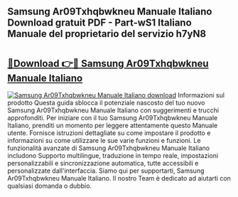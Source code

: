 ## Samsung Ar09Txhqbwkneu Manuale Italiano Download gratuit PDF - Part-wS1 Italiano Manuale del proprietario del servizio h7yN8

# <h2><a href="http://dfc1656.blite.top/?on=Samsung+Ar09Txhqbwkneu+Manuale+Italiano">🔗Download 👉🔴 Samsung Ar09Txhqbwkneu Manuale Italiano</a></h2>

[![Samsung Ar09Txhqbwkneu Manuale Italiano download](https://i.imgur.com/lujVjoI.png)](http://dfc1656.blite.top/?on=Samsung+Ar09Txhqbwkneu+Manuale+Italiano)
Informazioni sul prodotto Questa guida sblocca il potenziale nascosto del tuo nuovo Samsung Ar09Txhqbwkneu Manuale Italiano con suggerimenti e trucchi approfonditi. Per iniziare con il tuo Samsung Ar09Txhqbwkneu Manuale Italiano, prenditi un momento per leggere attentamente questo Manuale utente. Fornisce istruzioni dettagliate su come impostare il prodotto e informazioni su come utilizzare le sue varie funzioni e funzioni. Le funzionalità avanzate di Samsung Ar09Txhqbwkneu Manuale Italiano includono Supporto multilingue, traduzione in tempo reale, impostazioni personalizzabili e sincronizzazione automatica, tutte accessibili e personalizzate dall'interfaccia. Siamo qui per supportarti, Samsung Ar09Txhqbwkneu Manuale Italiano. Il nostro Team è dedicato ad aiutarti con qualsiasi domanda o dubbio.
